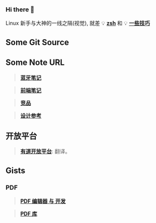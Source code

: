### Hi there 👋

<!--
**Changes729/Changes729** is a ✨ _special_ ✨ repository because its `README.md` (this file) appears on your GitHub profile.

Here are some ideas to get you started:

- 🔭 I’m currently working on ...
- 🌱 I’m currently learning ...
- 👯 I’m looking to collaborate on ...
- 🤔 I’m looking for help with ...
- 💬 Ask me about ...
- 📫 How to reach me: ...
- 😄 Pronouns: ...
- ⚡ Fun fact: ...
-->

Linux 新手与大神的一线之隔(视觉), 就差 💡 **[zsh](https://github.com/ohmyzsh/ohmyzsh)** 和 💡 **[一些技巧](https://github.com/jlevy/the-art-of-command-line)**

## Some Git Source


## Some Note URL

> **[蓝牙笔记](https://gist.github.com/Changes729/8266aa62ec9363153310b13c67c5a81f)**

> **[前端笔记](https://gist.github.com/Changes729/60f565c6ef6d25bacb403a6dab7a973d)**
 
> **[竞品](https://gist.github.com/Changes729/a1a5e3db39e17b62ef768388ef3d3348)**
 
> **[设计参考](https://gist.github.com/Changes729/513200056758f53b498a64d23c55ea90)**
 
## 开放平台

> **[有道开放平台](https://ai.youdao.com/gw.s#/)**: 翻译。

## Gists

### PDF

> **[PDF 编辑器 与 开发](https://wiki.archlinux.org/index.php/PDF,_PS_and_DjVu)**

> **[PDF 库](https://zh.cppreference.com/w/cpp/links/libs#PDF)**
